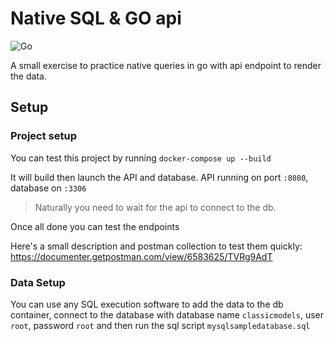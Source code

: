 # Native SQL & GO api

![Go](https://github.com/HETIC-MT-P2021/DB_MAAREK_P01/workflows/Go/badge.svg)

A small exercise to practice native queries in go with api endpoint to render the data.


## Setup

### Project setup
You can test this project by running `docker-compose up --build`

It will build then launch the API and database.
API running on port `:8080`, database on `:3306`
> Naturally you need to wait for the api to connect to the db.

Once all done you can test the endpoints

Here's a small description and postman collection to test them quickly: https://documenter.getpostman.com/view/6583625/TVRg9AdT

### Data Setup

You can use any SQL execution software to add the data to the db container, 
connect to the database with database name `classicmodels`, user `root`, password `root` 
and then run the sql script `mysqlsampledatabase.sql`